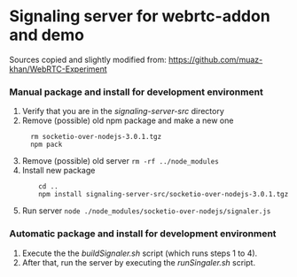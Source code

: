 # Signaling server for webrtc-addon and demo

Sources copied and slightly modified from: https://github.com/muaz-khan/WebRTC-Experiment

### Manual package and install for development environment
1. Verify that you are in the *signaling-server-src* directory
2. Remove (possible) old npm package and make a new one
    ```
      rm socketio-over-nodejs-3.0.1.tgz
      npm pack
    ```
3. Remove (possible) old server ```rm -rf ../node_modules```
4. Install new package
    ```
        cd ..
        npm install signaling-server-src/socketio-over-nodejs-3.0.1.tgz
     ```
5. Run server ```node ./node_modules/socketio-over-nodejs/signaler.js```

### Automatic package and install for development environment
1. Execute the the *buildSignaler.sh* script (which runs steps 1 to 4).
2. After that, run the server by executing the *runSingaler.sh* script.
